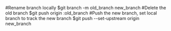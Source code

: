 \#Rename branch locally
$git branch -m old_branch new_branch
\#Delete the old branch
$git push origin :old_branch
\#Push the new branch, set local branch to track the new branch
$git push --set-upstream origin new_branch
